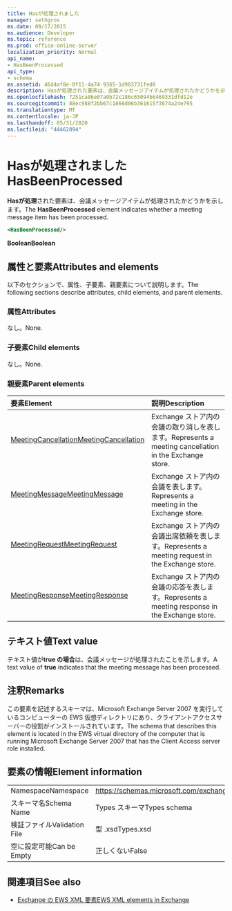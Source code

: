 ```yaml
---
title: Hasが処理されました
manager: sethgros
ms.date: 09/17/2015
ms.audience: Developer
ms.topic: reference
ms.prod: office-online-server
localization_priority: Normal
api_name:
- HasBeenProcessed
api_type:
- schema
ms.assetid: 46d4af8e-0f11-4a74-9365-1d983731fed8
description: Hasが処理された要素は、会議メッセージアイテムが処理されたかどうかを示します。
ms.openlocfilehash: 7251ca86e07a0b72c186c65094b6469331dfd12e
ms.sourcegitcommit: 88ec988f2bb67c1866d06b361615f3674a24e795
ms.translationtype: MT
ms.contentlocale: ja-JP
ms.lasthandoff: 05/31/2020
ms.locfileid: "44462894"
---
```

# <a name="hasbeenprocessed"></a><span data-ttu-id="80c86-103">Hasが処理されました</span><span class="sxs-lookup"><span data-stu-id="80c86-103">HasBeenProcessed</span></span>

<span data-ttu-id="80c86-104">**Hasが処理**された要素は、会議メッセージアイテムが処理されたかどうかを示します。</span><span class="sxs-lookup"><span data-stu-id="80c86-104">The **HasBeenProcessed** element indicates whether a meeting message item has been processed.</span></span> 
  
```xml
<HasBeenProcessed/>
```

 <span data-ttu-id="80c86-105">**Boolean**</span><span class="sxs-lookup"><span data-stu-id="80c86-105">**Boolean**</span></span>
## <a name="attributes-and-elements"></a><span data-ttu-id="80c86-106">属性と要素</span><span class="sxs-lookup"><span data-stu-id="80c86-106">Attributes and elements</span></span>

<span data-ttu-id="80c86-107">以下のセクションで、属性、子要素、親要素について説明します。</span><span class="sxs-lookup"><span data-stu-id="80c86-107">The following sections describe attributes, child elements, and parent elements.</span></span>
  
### <a name="attributes"></a><span data-ttu-id="80c86-108">属性</span><span class="sxs-lookup"><span data-stu-id="80c86-108">Attributes</span></span>

<span data-ttu-id="80c86-109">なし。</span><span class="sxs-lookup"><span data-stu-id="80c86-109">None.</span></span>
  
### <a name="child-elements"></a><span data-ttu-id="80c86-110">子要素</span><span class="sxs-lookup"><span data-stu-id="80c86-110">Child elements</span></span>

<span data-ttu-id="80c86-111">なし。</span><span class="sxs-lookup"><span data-stu-id="80c86-111">None.</span></span>
  
### <a name="parent-elements"></a><span data-ttu-id="80c86-112">親要素</span><span class="sxs-lookup"><span data-stu-id="80c86-112">Parent elements</span></span>

|<span data-ttu-id="80c86-113">**要素**</span><span class="sxs-lookup"><span data-stu-id="80c86-113">**Element**</span></span>|<span data-ttu-id="80c86-114">**説明**</span><span class="sxs-lookup"><span data-stu-id="80c86-114">**Description**</span></span>|
|:-----|:-----|
|[<span data-ttu-id="80c86-115">MeetingCancellation</span><span class="sxs-lookup"><span data-stu-id="80c86-115">MeetingCancellation</span></span>](meetingcancellation.md) <br/> |<span data-ttu-id="80c86-116">Exchange ストア内の会議の取り消しを表します。</span><span class="sxs-lookup"><span data-stu-id="80c86-116">Represents a meeting cancellation in the Exchange store.</span></span>  <br/> |
|[<span data-ttu-id="80c86-117">MeetingMessage</span><span class="sxs-lookup"><span data-stu-id="80c86-117">MeetingMessage</span></span>](meetingmessage.md) <br/> |<span data-ttu-id="80c86-118">Exchange ストア内の会議を表します。</span><span class="sxs-lookup"><span data-stu-id="80c86-118">Represents a meeting in the Exchange store.</span></span>  <br/> |
|[<span data-ttu-id="80c86-119">MeetingRequest</span><span class="sxs-lookup"><span data-stu-id="80c86-119">MeetingRequest</span></span>](meetingrequest.md) <br/> |<span data-ttu-id="80c86-120">Exchange ストア内の会議出席依頼を表します。</span><span class="sxs-lookup"><span data-stu-id="80c86-120">Represents a meeting request in the Exchange store.</span></span>  <br/> |
|[<span data-ttu-id="80c86-121">MeetingResponse</span><span class="sxs-lookup"><span data-stu-id="80c86-121">MeetingResponse</span></span>](meetingresponse.md) <br/> |<span data-ttu-id="80c86-122">Exchange ストア内の会議の応答を表します。</span><span class="sxs-lookup"><span data-stu-id="80c86-122">Represents a meeting response in the Exchange store.</span></span>  <br/> |
   
## <a name="text-value"></a><span data-ttu-id="80c86-123">テキスト値</span><span class="sxs-lookup"><span data-stu-id="80c86-123">Text value</span></span>

<span data-ttu-id="80c86-124">テキスト値が**true の場合**は、会議メッセージが処理されたことを示します。</span><span class="sxs-lookup"><span data-stu-id="80c86-124">A text value of **true** indicates that the meeting message has been processed.</span></span> 
  
## <a name="remarks"></a><span data-ttu-id="80c86-125">注釈</span><span class="sxs-lookup"><span data-stu-id="80c86-125">Remarks</span></span>

<span data-ttu-id="80c86-126">この要素を記述するスキーマは、Microsoft Exchange Server 2007 を実行しているコンピューターの EWS 仮想ディレクトリにあり、クライアントアクセスサーバーの役割がインストールされています。</span><span class="sxs-lookup"><span data-stu-id="80c86-126">The schema that describes this element is located in the EWS virtual directory of the computer that is running Microsoft Exchange Server 2007 that has the Client Access server role installed.</span></span>
  
## <a name="element-information"></a><span data-ttu-id="80c86-127">要素の情報</span><span class="sxs-lookup"><span data-stu-id="80c86-127">Element information</span></span>

|||
|:-----|:-----|
|<span data-ttu-id="80c86-128">Namespace</span><span class="sxs-lookup"><span data-stu-id="80c86-128">Namespace</span></span>  <br/> |https://schemas.microsoft.com/exchange/services/2006/types  <br/> |
|<span data-ttu-id="80c86-129">スキーマ名</span><span class="sxs-lookup"><span data-stu-id="80c86-129">Schema Name</span></span>  <br/> |<span data-ttu-id="80c86-130">Types スキーマ</span><span class="sxs-lookup"><span data-stu-id="80c86-130">Types schema</span></span>  <br/> |
|<span data-ttu-id="80c86-131">検証ファイル</span><span class="sxs-lookup"><span data-stu-id="80c86-131">Validation File</span></span>  <br/> |<span data-ttu-id="80c86-132">型 .xsd</span><span class="sxs-lookup"><span data-stu-id="80c86-132">Types.xsd</span></span>  <br/> |
|<span data-ttu-id="80c86-133">空に設定可能</span><span class="sxs-lookup"><span data-stu-id="80c86-133">Can be Empty</span></span>  <br/> |<span data-ttu-id="80c86-134">正しくない</span><span class="sxs-lookup"><span data-stu-id="80c86-134">False</span></span>  <br/> |
   
## <a name="see-also"></a><span data-ttu-id="80c86-135">関連項目</span><span class="sxs-lookup"><span data-stu-id="80c86-135">See also</span></span>



- [<span data-ttu-id="80c86-136">Exchange の EWS XML 要素</span><span class="sxs-lookup"><span data-stu-id="80c86-136">EWS XML elements in Exchange</span></span>](ews-xml-elements-in-exchange.md)

